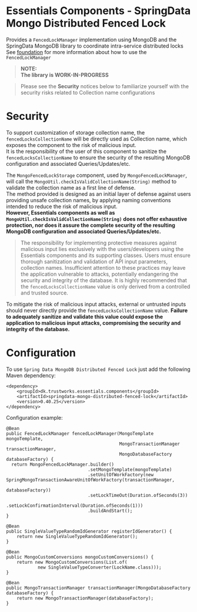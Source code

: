 # Essentials Components - SpringData Mongo Distributed Fenced Lock

Provides a `FencedLockManager` implementation using MongoDB and the SpringData MongoDB library to coordinate intra-service distributed locks  
See [foundation](../foundation/README.md) for more information about how to use the `FencedLockManager`

> **NOTE:**  
> **The library is WORK-IN-PROGRESS**

> Please see the **Security** notices below to familiarize yourself with the security risks related to Collection name configurations

# Security
To support customization of storage collection name, the `fencedLocksCollectionName` will be directly used as Collection name, which exposes the component to the risk of malicious input.  
It is the responsibility of the user of this component to sanitize the `fencedLocksCollectionName` to ensure the security of the resulting MongoDB configuration and associated Queries/Updates/etc. 

The `MongoFencedLockStorage` component, used by `MongoFencedLockManager`, will call the `MongoUtil.checkIsValidCollectionName(String)` method to validate the collection name as a first line of defense.   
The method provided is designed as an initial layer of defense against users providing unsafe collection names, by applying naming conventions intended to reduce the risk of malicious input.   
**However, Essentials components as well as `MongoUtil.checkIsValidCollectionName(String)` does not offer exhaustive protection, nor does it assure the complete security of the resulting MongoDB configuration and associated Queries/Updates/etc.**
> The responsibility for implementing protective measures against malicious input lies exclusively with the users/developers using the Essentials components and its supporting classes. 
Users must ensure thorough sanitization and validation of API input parameters,  collection names. Insufficient attention to these practices may leave the application vulnerable to attacks, potentially 
endangering the security and integrity of the database.  It is highly recommended that the `fencedLocksCollectionName` value is only derived from a controlled and trusted source. 

To mitigate the risk of malicious input attacks, external or untrusted inputs should never directly provide the `fencedLocksCollectionName` value. 
**Failure to adequately sanitize and validate this value could expose the application to malicious input attacks, compromising the security and integrity of the database.**

# Configuration

To use `Spring Data MongoDB Distributed Fenced Lock` just add the following Maven dependency:

```
<dependency>
    <groupId>dk.trustworks.essentials.components</groupId>
    <artifactId>springdata-mongo-distributed-fenced-lock</artifactId>
    <version>0.40.25</version>
</dependency>
```

Configuration example:

```
@Bean
public FencedLockManager fencedLockManager(MongoTemplate mongoTemplate,
                                           MongoTransactionManager transactionManager,
                                           MongoDatabaseFactory databaseFactory) {
  return MongoFencedLockManager.builder()
                               .setMongoTemplate(mongoTemplate)
                               .setUnitOfWorkFactory(new SpringMongoTransactionAwareUnitOfWorkFactory(transactionManager,
                                                                                                      databaseFactory))
                               .setLockTimeOut(Duration.ofSeconds(3))
                               .setLockConfirmationInterval(Duration.ofSeconds(1)))
                               .buildAndStart();
}

@Bean
public SingleValueTypeRandomIdGenerator registerIdGenerator() {
    return new SingleValueTypeRandomIdGenerator();
}

@Bean
public MongoCustomConversions mongoCustomConversions() {
    return new MongoCustomConversions(List.of(
            new SingleValueTypeConverter(LockName.class)));
}

@Bean
public MongoTransactionManager transactionManager(MongoDatabaseFactory databaseFactory) {
    return new MongoTransactionManager(databaseFactory);
}
```
  